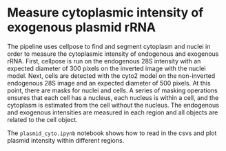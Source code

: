 # Measure cytoplasmic intensity of exogenous plasmid rRNA

The pipeline uses cellpose to find and segment cytoplasm and nuclei in order to
measure the cytoplasmic intensity of endogenous and exogenous rRNA.  First,
cellpose is run on the endogenous 28S intensity with an expected diameter of
300 pixels on the inverted image with the nuclei model.  Next, cells are detected
with the cyto2 model on the non-inverted endogenous 28S image and an expected
diameter of 500 pixels.  At this point, there are masks for nuclei and cells.
A series of masking operations ensures that each cell has a nucleus, each nucleus
is within a cell, and the cytoplasm is estimated from the cell without the
nucleus.  The endogenous and exogenous intensities are measured in each region
and all objects are related to the cell object.

The `plasmid_cyto.ipynb` notebook shows how to read in the csvs and plot plasmid
intensity within different regions.
